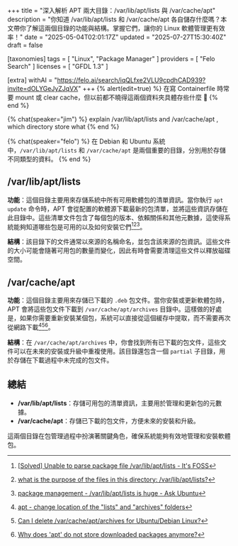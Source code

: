 +++
title = "深入解析 APT 兩大目錄：/var/lib/apt/lists 與 /var/cache/apt"
description = "你知道 /var/lib/apt/lists 和 /var/cache/apt 各自儲存什麼嗎？本文帶你了解這兩個目錄的功能與結構。掌握它們，讓你的 Linux 軟體管理更有效率！"
date = "2025-05-04T02:01:17Z"
updated = "2025-07-27T15:30:40Z"
draft = false

[taxonomies]
tags = [ "Linux", "Package Manager" ]
providers = [ "Felo Search" ]
licenses = [ "GFDL 1.3" ]

[extra]
withAI = "<https://felo.ai/search/iqQLfxe2VLU9cpdhCAD939?invite=dOLYGeJyZJqVX>"
+++
{% alert(edit=true) %}
在寫 Containerfile 時常要 mount 或 clear cache，但以前都不曉得這兩個資料夾具體存些什麼 🫠
{% end %}

{% chat(speaker="jim") %}
explain /var/lib/apt/lists and /var/cache/apt , which directory store what
{% end %}

{% chat(speaker="felo") %}
在 Debian 和 Ubuntu 系統中，`/var/lib/apt/lists` 和 `/var/cache/apt` 是兩個重要的目錄，分別用於存儲不同類型的資料。
{% end %}

## **/var/lib/apt/lists**

**功能**：這個目錄主要用來存儲系統中所有可用軟體包的清單資訊。當你執行 `apt update` 命令時，APT 會從配置的軟體源下載最新的包清單，並將這些資訊存儲在此目錄中。這些清單文件包含了每個包的版本、依賴關係和其他元數據，這使得系統能夠知道哪些包是可用的以及如何安裝它們[^1][^5][^8]。

**結構**：該目錄下的文件通常以來源的名稱命名，並包含該來源的包資訊。這些文件的大小可能會隨著可用包的數量而變化，因此有時會需要清理這些文件以釋放磁碟空間。

## **/var/cache/apt**

**功能**：這個目錄主要用來存儲已下載的 `.deb` 包文件。當你安裝或更新軟體包時，APT 會將這些包文件下載到 `/var/cache/apt/archives` 目錄中。這樣做的好處是，如果你需要重新安裝某個包，系統可以直接從這個緩存中提取，而不需要再次從網路下載[^2][^3][^11]。

**結構**：在 `/var/cache/apt/archives` 中，你會找到所有已下載的包文件，這些文件可以在未來的安裝或升級中重複使用。該目錄還包含一個 `partial` 子目錄，用於存儲在下載過程中未完成的包文件。

## **總結**

- **/var/lib/apt/lists**：存儲可用包的清單資訊，主要用於管理和更新包的元數據。
- **/var/cache/apt**：存儲已下載的包文件，方便未來的安裝和升級。

這兩個目錄在包管理過程中扮演著關鍵角色，確保系統能夠有效地管理和安裝軟體包。

[^1]: [[Solved] Unable to parse package file /var/lib/apt/lists - It's FOSS](https://itsfoss.com/unable-to-parse-package-file/)
[^2]: [apt - change location of the "lists" and "archives" folders](https://unix.stackexchange.com/questions/160196/change-location-of-the-lists-and-archives-folders)
[^3]: [Can I delete /var/cache/apt/archives for Ubuntu/Debian Linux?](https://www.cyberciti.biz/faq/can-i-delete-var-cache-apt-archives-for-ubuntu-debian-linux/)
[^5]: [what is the purpose of the files in this directory: /var/lib/apt/lists?](https://serverfault.com/questions/449726/what-is-the-purpose-of-the-files-in-this-directory-var-lib-apt-lists)
[^8]: [package management - /var/lib/apt/lists is huge - Ask Ubuntu](https://askubuntu.com/questions/179955/var-lib-apt-lists-is-huge)
[^11]: [Why does 'apt' do not store downloaded packages anymore?](https://superuser.com/questions/1405001/why-does-apt-do-not-store-downloaded-packages-anymore)
